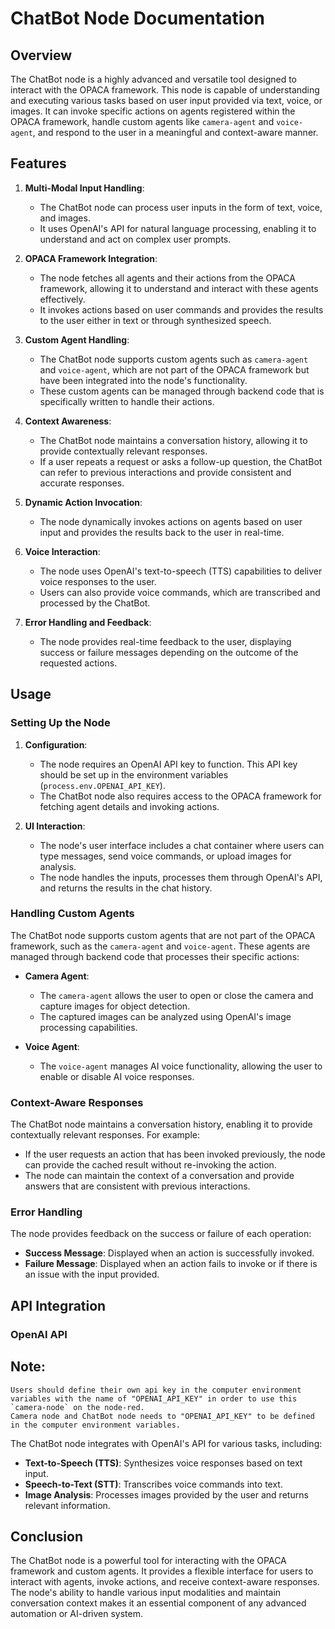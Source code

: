 
# ChatBot Node Documentation

## Overview

The ChatBot node is a highly advanced and versatile tool designed to interact with the OPACA framework. This node is capable of understanding and executing various tasks based on user input provided via text, voice, or images. It can invoke specific actions on agents registered within the OPACA framework, handle custom agents like `camera-agent` and `voice-agent`, and respond to the user in a meaningful and context-aware manner.

## Features

1. **Multi-Modal Input Handling**: 
    - The ChatBot node can process user inputs in the form of text, voice, and images.
    - It uses OpenAI's API for natural language processing, enabling it to understand and act on complex user prompts.

2. **OPACA Framework Integration**: 
    - The node fetches all agents and their actions from the OPACA framework, allowing it to understand and interact with these agents effectively.
    - It invokes actions based on user commands and provides the results to the user either in text or through synthesized speech.

3. **Custom Agent Handling**: 
    - The ChatBot node supports custom agents such as `camera-agent` and `voice-agent`, which are not part of the OPACA framework but have been integrated into the node's functionality.
    - These custom agents can be managed through backend code that is specifically written to handle their actions.

4. **Context Awareness**: 
    - The ChatBot node maintains a conversation history, allowing it to provide contextually relevant responses.
    - If a user repeats a request or asks a follow-up question, the ChatBot can refer to previous interactions and provide consistent and accurate responses.

5. **Dynamic Action Invocation**: 
    - The node dynamically invokes actions on agents based on user input and provides the results back to the user in real-time.

6. **Voice Interaction**: 
    - The node uses OpenAI's text-to-speech (TTS) capabilities to deliver voice responses to the user.
    - Users can also provide voice commands, which are transcribed and processed by the ChatBot.

7. **Error Handling and Feedback**: 
    - The node provides real-time feedback to the user, displaying success or failure messages depending on the outcome of the requested actions.

## Usage

### Setting Up the Node

1. **Configuration**:
    - The node requires an OpenAI API key to function. This API key should be set up in the environment variables (`process.env.OPENAI_API_KEY`).
    - The ChatBot node also requires access to the OPACA framework for fetching agent details and invoking actions.

2. **UI Interaction**:
    - The node's user interface includes a chat container where users can type messages, send voice commands, or upload images for analysis.
    - The node handles the inputs, processes them through OpenAI's API, and returns the results in the chat history.

### Handling Custom Agents

The ChatBot node supports custom agents that are not part of the OPACA framework, such as the `camera-agent` and `voice-agent`. These agents are managed through backend code that processes their specific actions:

- **Camera Agent**:
    - The `camera-agent` allows the user to open or close the camera and capture images for object detection.
    - The captured images can be analyzed using OpenAI's image processing capabilities.

- **Voice Agent**:
    - The `voice-agent` manages AI voice functionality, allowing the user to enable or disable AI voice responses.

### Context-Aware Responses

The ChatBot node maintains a conversation history, enabling it to provide contextually relevant responses. For example:

- If the user requests an action that has been invoked previously, the node can provide the cached result without re-invoking the action.
- The node can maintain the context of a conversation and provide answers that are consistent with previous interactions.

### Error Handling

The node provides feedback on the success or failure of each operation:

- **Success Message**: Displayed when an action is successfully invoked.
- **Failure Message**: Displayed when an action fails to invoke or if there is an issue with the input provided.

## API Integration

### OpenAI API

## Note:
    Users should define their own api key in the computer environment variables with the name of "OPENAI_API_KEY" in order to use this `camera-node` on the node-red.
    Camera node and ChatBot node needs to "OPENAI_API_KEY" to be defined in the computer environment variables.

The ChatBot node integrates with OpenAI's API for various tasks, including:

- **Text-to-Speech (TTS)**: Synthesizes voice responses based on text input.
- **Speech-to-Text (STT)**: Transcribes voice commands into text.
- **Image Analysis**: Processes images provided by the user and returns relevant information.

## Conclusion

The ChatBot node is a powerful tool for interacting with the OPACA framework and custom agents. It provides a flexible interface for users to interact with agents, invoke actions, and receive context-aware responses. The node's ability to handle various input modalities and maintain conversation context makes it an essential component of any advanced automation or AI-driven system.
